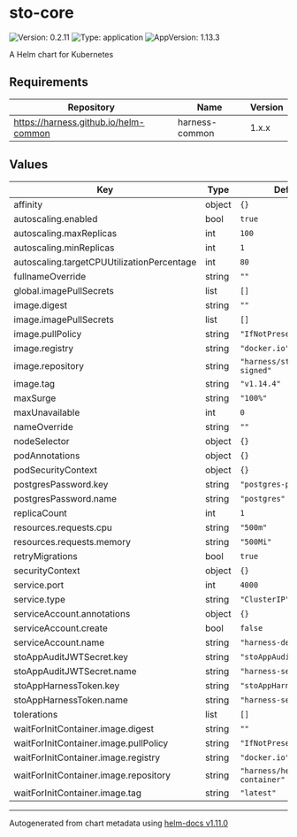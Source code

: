 # sto-core

![Version: 0.2.11](https://img.shields.io/badge/Version-0.2.11-informational?style=flat-square) ![Type: application](https://img.shields.io/badge/Type-application-informational?style=flat-square) ![AppVersion: 1.13.3](https://img.shields.io/badge/AppVersion-1.13.3-informational?style=flat-square)

A Helm chart for Kubernetes

## Requirements

| Repository | Name | Version |
|------------|------|---------|
| https://harness.github.io/helm-common | harness-common | 1.x.x |

## Values

| Key | Type | Default | Description |
|-----|------|---------|-------------|
| affinity | object | `{}` |  |
| autoscaling.enabled | bool | `true` |  |
| autoscaling.maxReplicas | int | `100` |  |
| autoscaling.minReplicas | int | `1` |  |
| autoscaling.targetCPUUtilizationPercentage | int | `80` |  |
| fullnameOverride | string | `""` |  |
| global.imagePullSecrets | list | `[]` |  |
| image.digest | string | `""` |  |
| image.imagePullSecrets | list | `[]` |  |
| image.pullPolicy | string | `"IfNotPresent"` |  |
| image.registry | string | `"docker.io"` |  |
| image.repository | string | `"harness/stocore-signed"` |  |
| image.tag | string | `"v1.14.4"` |  |
| maxSurge | string | `"100%"` |  |
| maxUnavailable | int | `0` |  |
| nameOverride | string | `""` |  |
| nodeSelector | object | `{}` |  |
| podAnnotations | object | `{}` |  |
| podSecurityContext | object | `{}` |  |
| postgresPassword.key | string | `"postgres-password"` |  |
| postgresPassword.name | string | `"postgres"` |  |
| replicaCount | int | `1` |  |
| resources.requests.cpu | string | `"500m"` |  |
| resources.requests.memory | string | `"500Mi"` |  |
| retryMigrations | bool | `true` |  |
| securityContext | object | `{}` |  |
| service.port | int | `4000` |  |
| service.type | string | `"ClusterIP"` |  |
| serviceAccount.annotations | object | `{}` |  |
| serviceAccount.create | bool | `false` |  |
| serviceAccount.name | string | `"harness-default"` |  |
| stoAppAuditJWTSecret.key | string | `"stoAppAuditJWTSecret"` |  |
| stoAppAuditJWTSecret.name | string | `"harness-secrets"` |  |
| stoAppHarnessToken.key | string | `"stoAppHarnessToken"` |  |
| stoAppHarnessToken.name | string | `"harness-secrets"` |  |
| tolerations | list | `[]` |  |
| waitForInitContainer.image.digest | string | `""` |  |
| waitForInitContainer.image.pullPolicy | string | `"IfNotPresent"` |  |
| waitForInitContainer.image.registry | string | `"docker.io"` |  |
| waitForInitContainer.image.repository | string | `"harness/helm-init-container"` |  |
| waitForInitContainer.image.tag | string | `"latest"` |  |

----------------------------------------------
Autogenerated from chart metadata using [helm-docs v1.11.0](https://github.com/norwoodj/helm-docs/releases/v1.11.0)
